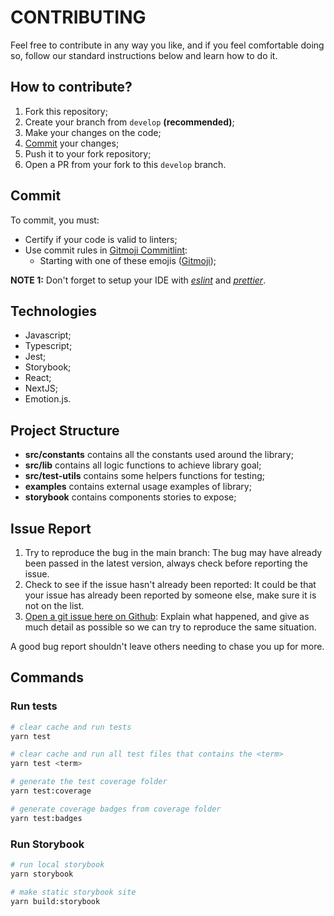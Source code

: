 # CONTRIBUTING

Feel free to contribute in any way you like, and if you feel comfortable doing so, follow our standard instructions below and learn how to do it.

## How to contribute?

1. Fork this repository;
1. Create your branch from `develop` **(recommended)**;
1. Make your changes on the code;
1. [Commit](#commit) your changes;
1. Push it to your fork repository;
1. Open a PR from your fork to this `develop` branch.

## Commit

To commit, you must:

- Certify if your code is valid to linters;
- Use commit rules in [Gitmoji Commitlint](https://github.com/arvinxx/gitmoji-commit-workflow/tree/master/packages/commitlint-config#readme):
  - Starting with one of these emojis ([Gitmoji](https://gitmoji.dev));

**NOTE 1:** Don't forget to setup your IDE with [_eslint_](https://eslint.org/) and [_prettier_](https://prettier.io/).

## Technologies

- Javascript;
- Typescript;
- Jest;
- Storybook;
- React;
- NextJS;
- Emotion.js.

## Project Structure

- **src/constants** contains all the constants used around the library;
- **src/lib** contains all logic functions to achieve library goal;
- **src/test-utils** contains some helpers functions for testing;
- **examples** contains external usage examples of library;
- **storybook** contains components stories to expose;

## Issue Report

1. Try to reproduce the bug in the main branch: The bug may have already been passed in the latest version, always check before reporting the issue.
1. Check to see if the issue hasn't already been reported: It could be that your issue has already been reported by someone else, make sure it is not on the list.
1. [Open a git issue here on Github](https://github.com/git-marcopitra/stylin.js/issues): Explain what happened, and give as much detail as possible so we can try to reproduce the same situation.

A good bug report shouldn't leave others needing to chase you up for more.

## Commands

### Run tests

```sh
# clear cache and run tests
yarn test

# clear cache and run all test files that contains the <term>
yarn test <term>

# generate the test coverage folder
yarn test:coverage

# generate coverage badges from coverage folder
yarn test:badges
```

### Run Storybook

```sh
# run local storybook
yarn storybook

# make static storybook site
yarn build:storybook
```
